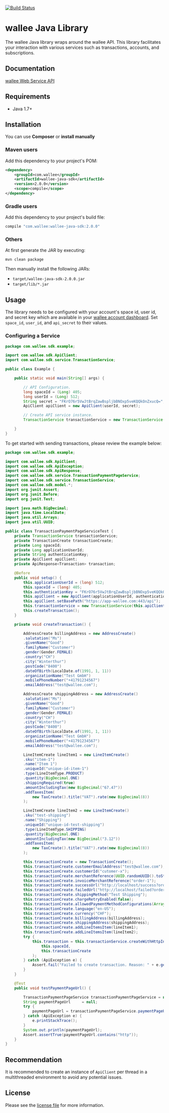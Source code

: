 [![Build Status](https://travis-ci.org/wallee-payment/java-sdk.svg?branch=master)](https://travis-ci.org/wallee-payment/java-sdk)

# wallee Java Library

The wallee Java library wraps around the wallee API. This library facilitates your interaction with various services such as transactions, accounts, and subscriptions.


## Documentation

[wallee Web Service API](https://app-wallee.com/doc/api/web-service)

## Requirements

- Java 1.7+

## Installation

You can use **Composer** or **install manually**

### Maven users

Add this dependency to your project's POM:

```xml
<dependency>
    <groupId>com.wallee</groupId>
    <artifactId>wallee-java-sdk</artifactId>
    <version>2.0.0</version>
    <scope>compile</scope>
</dependency>
```

### Gradle users

Add this dependency to your project's build file:

```groovy
compile "com.wallee:wallee-java-sdk:2.0.0"
```

### Others

At first generate the JAR by executing:

```shell
mvn clean package
```

Then manually install the following JARs:

* `target/wallee-java-sdk-2.0.0.jar`
* `target/lib/*.jar`

## Usage
The library needs to be configured with your account's space id, user id, and secret key which are available in your [wallee
account dashboard](https://app-wallee.com/account/select). Set `space_id`, `user_id`, and `api_secret` to their values.

### Configuring a Service

```java
package com.wallee.sdk.example;

import com.wallee.sdk.ApiClient;
import com.wallee.sdk.service.TransactionService;

public class Example {

    public static void main(String[] args) {

        // API Configuration.
        long spaceId = (Long) 405;
        long userId = (Long) 512;
        String secret = "FKrO76r5VwJtBrqZawBspljbBNOxp5veKQQkOnZxucQ=";
        ApiClient apiClient = new ApiClient(userId, secret);

        // Create API service instance.
        TransactionService transactionService = new TransactionService(apiClient);

    }
}
```

To get started with sending transactions, please review the example below:

```java
package com.wallee.sdk.example;

import com.wallee.sdk.ApiClient;
import com.wallee.sdk.ApiException;
import com.wallee.sdk.ApiResponse;
import com.wallee.sdk.service.TransactionPaymentPageService;
import com.wallee.sdk.service.TransactionService;
import com.wallee.sdk.model.*;
import org.junit.Assert;
import org.junit.Before;
import org.junit.Test;

import java.math.BigDecimal;
import java.time.LocalDate;
import java.util.Arrays;
import java.util.UUID;

public class TransactionPaymentPageServiceTest {
    private TransactionService transactionService;
    private TransactionCreate transactionCreate;
    private Long spaceId;
    private Long applicationUserId;
    private String authenticationKey;
    private ApiClient apiClient;
    private ApiResponse<Transaction> transaction;

    @Before
    public void setup() {
        this.applicationUserId = (long) 512;
        this.spaceId = (long) 405;
        this.authenticationKey = "FKrO76r5VwJtBrqZawBspljbBNOxp5veKQQkOnZxucQ=";
        this.apiClient = new ApiClient(applicationUserId, authenticationKey);
        this.apiClient.setBasePath("https://app-wallee.com:443/api");
        this.transactionService = new TransactionService(this.apiClient);
        this.createTransaction();
    }

    private void createTransaction() {

        AddressCreate billingAddress = new AddressCreate()
        .salutation("Ms")
        .givenName("Good")
        .familyName("Customer")
        .gender(Gender.FEMALE)
        .country("CH")
        .city("Winterthur")
        .postCode("8400")
        .dateOfBirth(LocalDate.of(1991, 1, 11))
        .organizationName("Test GmbH")
        .mobilePhoneNumber("+41791234567")
        .emailAddress("test@wallee.com");

        AddressCreate shippingAddress = new AddressCreate()
        .salutation("Ms")
        .givenName("Good")
        .familyName("Customer")
        .gender(Gender.FEMALE)
        .country("CH")
        .city("Winterthur")
        .postCode("8400")
        .dateOfBirth(LocalDate.of(1991, 1, 11))
        .organizationName("Test GmbH")
        .mobilePhoneNumber("+41791234567")
        .emailAddress("test@wallee.com");

        LineItemCreate lineItem1 = new LineItemCreate()
        .sku("item-1")
        .name("Item 1")
        .uniqueId("unique-id-item-1")
        .type(LineItemType.PRODUCT)
        .quantity(BigDecimal.ONE)
        .shippingRequired(true)
        .amountIncludingTax(new BigDecimal("67.47"))
        .addTaxesItem(
            new TaxCreate().title("VAT").rate(new BigDecimal(8))
        );

        LineItemCreate lineItem2 = new LineItemCreate()
        .sku("test-shipping")
        .name("Shipping")
        .uniqueId("unique-id-test-shipping")
        .type(LineItemType.SHIPPING)
        .quantity(BigDecimal.ONE)
        .amountIncludingTax(new BigDecimal("3.12"))
        .addTaxesItem(
            new TaxCreate().title("VAT").rate(new BigDecimal(8))
        );

        this.transactionCreate = new TransactionCreate();
        this.transactionCreate.customerEmailAddress("test@wallee.com");
        this.transactionCreate.customerId("cutomer-x");
        this.transactionCreate.merchantReference(UUID.randomUUID().toString());
        this.transactionCreate.invoiceMerchantReference("order-1");
        this.transactionCreate.successUrl("http://localhost/success?orderId=1");
        this.transactionCreate.failedUrl("http://localhost/failed?orderId=1");
        this.transactionCreate.shippingMethod("Test Shipping");
        this.transactionCreate.chargeRetryEnabled(false);
        this.transactionCreate.allowedPaymentMethodConfigurations(Arrays.asList(8656l));
        this.transactionCreate.language("en-US");
        this.transactionCreate.currency("CHF");
        this.transactionCreate.billingAddress(billingAddress);
        this.transactionCreate.shippingAddress(shippingAddress);
        this.transactionCreate.addLineItemsItem(lineItem1);
        this.transactionCreate.addLineItemsItem(lineItem2);
        try {
            this.transaction = this.transactionService.createWithHttpInfo(
                this.spaceId,
                this.transactionCreate
            );
        } catch (ApiException e) {
            Assert.fail("Failed to create transaction. Reason: " + e.getMessage() + " Details: " + e.getResponseBody());
        }
    }

    @Test
    public void testPaymentPageUrl() {

        TransactionPaymentPageService transactionPaymentPageService = new TransactionPaymentPageService(this.apiClient);
        String paymentPageUrl     = null;
        try {
            paymentPageUrl = transactionPaymentPageService.paymentPageUrl(this.spaceId, this.transaction.getData().getId());
        } catch (ApiException e) {
            e.printStackTrace();
        }
        System.out.println(paymentPageUrl);
        Assert.assertTrue(paymentPageUrl.contains("http"));
    }
}

```
## Recommendation

It is recommended to create an instance of `ApiClient` per thread in a multithreaded environment to avoid any potential issues.

## License

Please see the [license file](https://github.com/wallee-payment/java-sdk/blob/master/LICENSE) for more information.
